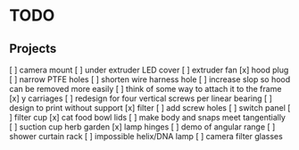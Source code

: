 # TODO

## Projects

[ ]  camera mount
[ ]  under extruder LED cover
[ ]  extruder fan
[x]  hood plug
  [ ]  narrow PTFE holes
  [ ]  shorten wire harness hole
  [ ]  increase slop so hood can be removed more easily
  [ ]  think of some way to attach it to the frame
[x]  y carriages
  [ ]  redesign for four vertical screws per linear bearing
  [ ]  design to print without support
[x]  filter
  [ ]  add screw holes
    [ ]  switch panel
    [ ]  filter cup
[x]  cat food bowl lids
  [ ]  make body and snaps meet tangentially
[ ]  suction cup herb garden
[x]  lamp hinges
  [ ]  demo of angular range
[ ]  shower curtain rack
[ ]  impossible helix/DNA lamp
[ ]  camera filter glasses
